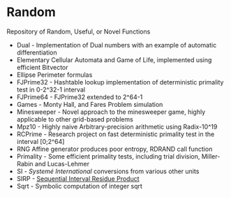 # Random
Repository of Random, Useful, or Novel Functions
- Dual - Implementation of Dual numbers with an example of automatic differentiation
- Elementary Cellular Automata and Game of Life, implemented using efficient Bitvector
- Ellipse Perimeter formulas
- FJPrime32 - Hashtable lookup implementation of deterministic primality test in 0-2^32-1 interval
- FJPrime64 - FJPrime32 extended to 2^64-1 
- Games - Monty Hall, and Fares Problem simulation
- Minesweeper - Novel approach to the minesweeper game, highly applicable to other grid-based problems
- Mpz10 - Highly naive Arbitrary-precision arithmetic using Radix-10^19
- RCPrime - Research project on fast deterministic primality test in the interval [0;2^64] 
- RNG Affine generator produces poor entropy, RDRAND call function 
- Primality - Some efficient primality tests, including trial division, Miller-Rabin and Lucas-Lehmer
- SI - *Systemé International* conversions from various other units
- SIRP - [Sequential Interval Residue Product](https://rust-cas.org/fun/misc/sirp.html)
- Sqrt - Symbolic computation of integer sqrt
<!---
Top-Level visits
![visitor badge](https://visitor-badge.glitch.me/badge?page_id=JASory-Random.visitor-badge)
---> 

